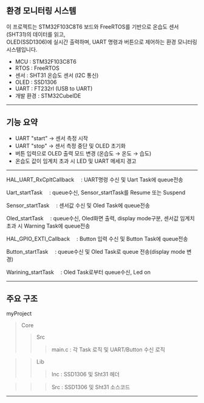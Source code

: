 환경 모니터링 시스템
---
이 프로젝트는 STM32F103C8T6 보드와 FreeRTOS를 기반으로 온습도 센서(SHT31)의 데이터를 읽고,  
OLED(SSD1306)에 실시간 출력하며, UART 명령과 버튼으로 제어하는 환경 모니터링 시스템입니다.

- MCU  : STM32F103C8T6
- RTOS : FreeRTOS
- 센서 : SHT31 온습도 센서 (I2C 통신)
- OLED : SSD1306
- UART : FT232rl (USB to UART)
- 개발 환경 : STM32CubeIDE

---
기능 요약
---
- UART "start" → 센서 측정 시작
- UART "stop" → 센서 측정 중단 및 OLED 초기화
- 버튼 입력으로 OLED 출력 모드 변경 (온습도 → 온도 → 습도)
- 온습도 값이 임계치 초과 시 LED 및 UART 메세지 경고
---
 
HAL_UART_RxCpltCallback  : UART명령 수신 및 Uart Task에 queue전송


Uart_startTask  : queue수신, Sensor_startTask를 Resume 또는 Suspend




Sensor_startTask  : 센서값 수신 및 Oled Task에 queue전송


Oled_startTask  : queue수신, Oled화면 출력, display mode구분, 센서값 임계치 초과 시 Warning Task에 queue전송




HAL_GPIO_EXTI_Callback  : Button 입력 수신 및 Button Task에 queue전송


Button_startTask  : queue수신 및 Oled Task로 queue 전송(display mode 변경)




Warining_startTask  : Oled Task로부터 queue수신, Led on


---
주요 구조
---
myProject
>Core
>> Src
>>> main.c : 각 Task 로직 및 UART/Button 수신 로직

>> Lib
>>> Inc : SSD1306 및 Sht31 헤더

>>> Src : SSD1306 및 Sht31 소스코드
---
